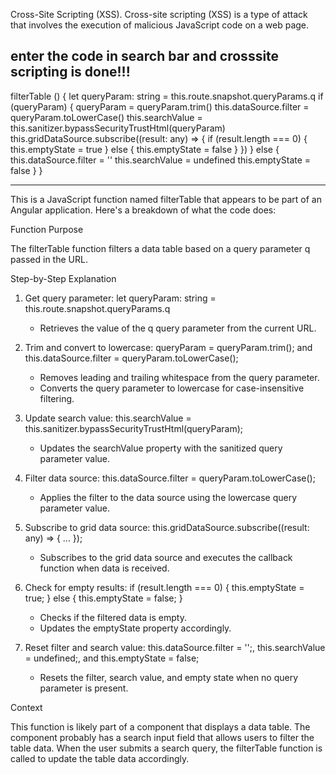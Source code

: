 Cross-Site Scripting (XSS).
Cross-site scripting (XSS) is a type of attack that involves the execution of malicious JavaScript code on a web page.

enter the code in search bar and crosssite scripting is done!!!
---
filterTable () {
    let queryParam: string = this.route.snapshot.queryParams.q
    if (queryParam) {
      queryParam = queryParam.trim()
      this.dataSource.filter = queryParam.toLowerCase()
      this.searchValue = this.sanitizer.bypassSecurityTrustHtml(queryParam)
      this.gridDataSource.subscribe((result: any) => {
        if (result.length === 0) {
          this.emptyState = true
        } else {
          this.emptyState = false
        }
      })
    } else {
      this.dataSource.filter = ''
      this.searchValue = undefined
      this.emptyState = false
    }
  }
  
  ---

This is a JavaScript function named filterTable that appears to be part of an Angular application. Here's a breakdown of what the code does:

Function Purpose

The filterTable function filters a data table based on a query parameter q passed in the URL.

Step-by-Step Explanation

1. Get query parameter: let queryParam: string = this.route.snapshot.queryParams.q
    - Retrieves the value of the q query parameter from the current URL.

2. Trim and convert to lowercase: queryParam = queryParam.trim(); and this.dataSource.filter = queryParam.toLowerCase();
    - Removes leading and trailing whitespace from the query parameter.
    - Converts the query parameter to lowercase for case-insensitive filtering.

3. Update search value: this.searchValue = this.sanitizer.bypassSecurityTrustHtml(queryParam);
    - Updates the searchValue property with the sanitized query parameter value.

1. Filter data source: this.dataSource.filter = queryParam.toLowerCase();
    - Applies the filter to the data source using the lowercase query parameter value.

2. Subscribe to grid data source: this.gridDataSource.subscribe((result: any) => { ... });
    - Subscribes to the grid data source and executes the callback function when data is received.

3. Check for empty results: if (result.length === 0) { this.emptyState = true; } else { this.emptyState = false; }
    - Checks if the filtered data is empty.
    - Updates the emptyState property accordingly.

4. Reset filter and search value: this.dataSource.filter = '';, this.searchValue = undefined;, and this.emptyState = false;
    - Resets the filter, search value, and empty state when no query parameter is present.

Context

This function is likely part of a component that displays a data table. The component probably has a search input field that allows users to filter the table data. When the user submits a search query, the filterTable function is called to update the table data accordingly.
